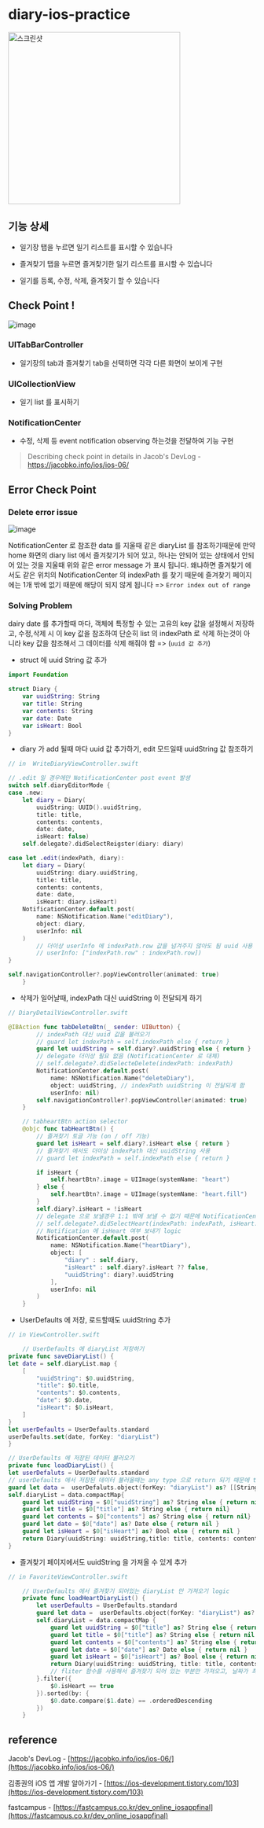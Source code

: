 # diary-ios-practice

<img width="350" alt="스크린샷" src="https://user-images.githubusercontent.com/28912774/146463434-d3050373-3847-434f-9501-a6959d9817de.gif">

## 기능 상세

- 일기장 탭을 누르면 일기 리스트를 표시할 수 있습니다

- 즐겨찾기 탭을 누르면 즐겨찾기한 일기 리스트를 표시할 수 있습니다

- 일기를 등록, 수정, 삭제, 즐겨찾기 할 수 있습니다

## Check Point !

![image](https://user-images.githubusercontent.com/28912774/146463839-8592e37a-246f-48ea-a57c-d8c967c376b8.png)

### UITabBarController

- 일기장의 tab과 즐겨찾기 tab을 선택하면 각각 다른 화면이 보이게 구현

### UICollectionView

- 일기 list 를 표시하기

### NotificationCenter

- 수정, 삭제 등 event notification observing 하는것을 전달하여 기능 구현

> Describing check point in details in Jacob's DevLog - https://jacobko.info/ios/ios-06/

## Error Check Point

### Delete error issue

![image](https://user-images.githubusercontent.com/28912774/146369957-5d96ec4f-9ab8-482e-80f3-476d7a4103b5.png)

NotificationCenter 로 참조한 data 를 지울때 같은 diaryList 를 참조하기때문에 만약 home 화면의 diary list 에서 즐겨찾기가 되어 있고, 하나는 안되어 있는 상태에서 안되어 있는 것을 지울때 위와 같은 error message 가 표시 됩니다. 왜냐하면 즐겨찾기 에서도 같은 위치의 NotificationCenter 의 indexPath 를 찾기 때문에 즐겨찾기 페이지에는 1개 밖에 없기 때문에 해당이 되지 않게 됩니다 => `Error index out of range`

### Solving Problem

dairy date 를 추가할때 마다, 객체에 특정할 수 있는 고유의 key 값을 설정해서 저장하고, 수정,삭제 시 이 key 값을 참조하여 단순히 list 의 indexPath 로 삭제 하는것이 아니라 key 값을 참조해서 그 데이터를 삭제 해줘야 함 => (`uuid 값 추가`)

- struct 에 uuid String 값 추가

```swift
import Foundation

struct Diary {
	var uuidString: String
	var title: String
	var contents: String
	var date: Date
	var isHeart: Bool
}
```

- diary 가 add 될때 마다 uuid 값 추가하기, edit 모드일때 uuidString 값 참조하기

```swift
// in  WriteDiaryViewController.swift

// .edit 일 경우에만 NotificationCenter post event 발생
switch self.diaryEditorMode {
case .new:
	let diary = Diary(
		uuidString: UUID().uuidString,
		title: title,
		contents: contents,
		date: date,
		isHeart: false)
	self.delegate?.didSelectReigster(diary: diary)

case let .edit(indexPath, diary):
	let diary = Diary(
		uuidString: diary.uuidString,
		title: title,
		contents: contents,
		date: date,
		isHeart: diary.isHeart)
	NotificationCenter.default.post(
		name: NSNotification.Name("editDiary"),
		object: diary,
		userInfo: nil
	)
		// 더이상 userInfo 에 indexPath.row 값을 넘겨주지 않아도 됨 uuid 사용
		// userInfo: ["indexPath.row" : indexPath.row])
}

self.navigationController?.popViewController(animated: true)
	}
```

- 삭제가 일어날때, indexPath 대신 uuidString 이 전달되게 하기

```swift
// DiaryDetailViewController.swift

@IBAction func tabDeleteBtn(_ sender: UIButton) {
		// indexPath 대신 uuid 값을 불러오기
		// guard let indexPath = self.indexPath else { return }
		guard let uuidString = self.diary?.uuidString else { return }
		// delegate 더이상 필요 없음 (NotificationCenter 로 대체)
		// self.delegate?.didSelecteDelete(indexPath: indexPath)
		NotificationCenter.default.post(
			name: NSNotification.Name("deleteDiary"),
			object: uuidString, // indexPath uuidString 이 전달되게 함
			userInfo: nil)
		self.navigationController?.popViewController(animated: true)
	}

	// tabheartBtn action selector
	@objc func tabHeartBtn() {
		// 즐겨찾기 토글 기능 (on / off 기능)
		guard let isHeart = self.diary?.isHeart else { return }
		// 즐겨찾기 에서도 더이상 indexPath 대신 uuidString 사용
		// guard let indexPath = self.indexPath else { return }

		if isHeart {
			self.heartBtn?.image = UIImage(systemName: "heart")
		} else {
			self.heartBtn?.image = UIImage(systemName: "heart.fill")
		}
		self.diary?.isHeart = !isHeart
		// delegate 으로 보낼경우 1:1 밖에 보낼 수 없기 때문에 NotificationCenter 을 이용해서 값을 보내야지 favorite 에서도 볼 수 있게 됨
		// self.delegate?.didSelectHeart(indexPath: indexPath, isHeart: self.diary?.isHeart ?? false)
		// Notification 에 isHeart 여부 보내기 logic
		NotificationCenter.default.post(
			name: NSNotification.Name("heartDiary"),
			object: [
				"diary" : self.diary,
				"isHeart" : self.diary?.isHeart ?? false,
				"uuidString": diary?.uuidString
			],
			userInfo: nil
		)
	}
```

- UserDefaults 에 저장, 로드할때도 uuidString 추가

```swift
// in ViewController.swift

	// UserDefaults 에 diaryList 저장하기
private func saveDiaryList() {
let date = self.diaryList.map {
	[
		"uuidString": $0.uuidString,
		"title": $0.title,
		"contents": $0.contents,
		"date": $0.date,
		"isHeart": $0.isHeart,
	]
}
let userDefaults = UserDefaults.standard
userDefaults.set(date, forKey: "diaryList")
}

// UserDefaults 에 저장된 데이터 불러오기
private func loadDiaryList() {
let userDefaluts = UserDefaults.standard
// userDefaults 에서 저장된 데이터 불러올때는 any type 으로 return 되기 때문에 type casting 을 dictonary 형태로 형변환 해야함
guard let data =  userDefaluts.object(forKey: "diaryList") as? [[String: Any]] else { return }
self.diaryList = data.compactMap{
	guard let uuidString = $0["uuidString"] as? String else { return nil}
	guard let title = $0["title"] as? String else { return nil}
	guard let contents = $0["contents"] as? String else { return nil}
	guard let date = $0["date"] as? Date else { return nil }
	guard let isHeart = $0["isHeart"] as? Bool else { return nil }
	return Diary(uuidString: uuidString,title: title, contents: contents, date: date, isHeart: isHeart)
}
```

- 즐겨찾기 페이지에서도 uuidString 을 가져올 수 있게 추가

```swift
// in FavoriteViewController.swift

	// UserDefaults 에서 즐겨찾기 되어있는 diaryList 만 가져오기 logic
	private func loadHeartDiaryList() {
		let userDefaults = UserDefaults.standard
		guard let data =  userDefaults.object(forKey: "diaryList") as? [[String: Any]] else { return }
		self.diaryList = data.compactMap {
			guard let uuidString = $0["title"] as? String else { return nil }
			guard let title = $0["title"] as? String else { return nil }
			guard let contents = $0["contents"] as? String else { return nil }
			guard let date = $0["date"] as? Date else { return nil }
			guard let isHeart = $0["isHeart"] as? Bool else { return nil }
			return Diary(uuidString: uuidString, title: title, contents: contents, date: date, isHeart: isHeart)
			// fliter 함수를 사용해서 즐겨찾기 되어 있는 부분만 가져오고, 날짜가 최신순으로 오게끔 정렬하기
		}.filter({
			$0.isHeart == true
		}).sorted(by: {
			$0.date.compare($1.date) == .orderedDescending
		})
	}
```

## reference

Jacob's DevLog - [https://jacobko.info/ios/ios-06/](https://jacobko.info/ios/ios-06/)

김종권의 iOS 앱 개발 알아가기 - [https://ios-development.tistory.com/103](https://ios-development.tistory.com/103)

fastcampus - [https://fastcampus.co.kr/dev_online_iosappfinal](https://fastcampus.co.kr/dev_online_iosappfinal)
